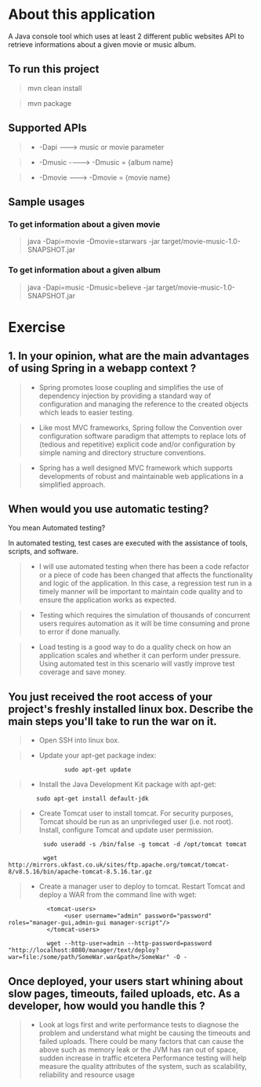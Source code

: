 #  About this application #
A Java console tool which uses at least 2 different public websites API to retrieve informations about a given movie or music album.

##  To run this project ##

> mvn clean install

> mvn package

##  Supported APIs ##

> * -Dapi ---> music or movie parameter

> * -Dmusic  ----> -Dmusic = {album name}

> * -Dmovie ---> -Dmovie = {movie name}

##  Sample usages ##

###  To get information about a given movie ###

> java -Dapi=movie -Dmovie=starwars -jar target/movie-music-1.0-SNAPSHOT.jar


###  To get information about a given album ###

> java -Dapi=music -Dmusic=believe -jar target/movie-music-1.0-SNAPSHOT.jar


# Exercise #

##  1. In your opinion, what are the main advantages of using Spring in a webapp context ? ##

> * Spring promotes loose coupling and simplifies the use of dependency injection by providing a standard way of configuration and managing the reference to the created objects which leads to easier testing. 
   
> * Like most MVC frameworks, Spring follow the Convention over configuration software paradigm that attempts to replace lots of (tedious and repetitive) explicit code and/or configuration by simple naming and directory structure conventions.

> * Spring has a well designed MVC framework which supports developments of robust and maintainable web applications in a simplified approach.

## When would you use automatic testing? ##
You mean Automated testing?

In automated testing, test cases are executed with the assistance of tools, scripts, and software. 

> * I will use automated testing when there has been a code refactor or a piece of code has been changed that affects the functionality and logic of the application. In this case, a regression test run in a timely manner will be important to maintain code quality and to ensure the application works as expected.

> * Testing which requires the simulation of thousands of concurrent users requires automation as it will be time consuming and prone to error if done manually.

> * Load testing is a good way to do a quality check on how an application scales and whether it can perform under pressure. Using automated test in this scenario will vastly improve test coverage and save money.


## You just received the root access of your project's freshly installed linux box. Describe the main steps you'll take to run the war on it. ##

> * Open SSH into linux box.
                          
> * Update your apt-get package index:

                    sudo apt-get update
> * Install the Java Development Kit package with apt-get:

            sudo apt-get install default-jdk
> * Create Tomcat user to install tomcat. For security purposes, Tomcat should be run as an unprivileged user (i.e. not root). Install, configure Tomcat and update user permission.
            
              sudo useradd -s /bin/false -g tomcat -d /opt/tomcat tomcat
              
              wget http://mirrors.ukfast.co.uk/sites/ftp.apache.org/tomcat/tomcat-8/v8.5.16/bin/apache-tomcat-8.5.16.tar.gz
               
              
> * Create a manager user to deploy to tomcat. Restart Tomcat and deploy a WAR from the command line with wget:

               <tomcat-users>
                    <user username="admin" password="password" roles="manager-gui,admin-gui manager-script"/>
               </tomcat-users> 

               wget --http-user=admin --http-password=password "http://localhost:8080/manager/text/deploy?war=file:/some/path/SomeWar.war&path=/SomeWar" -O - 
              
              
## Once deployed, your users start whining about slow pages, timeouts, failed uploads, etc. As a developer, how would you handle this ? ##

> *  Look at logs first and write performance tests to diagnose the problem and understand what might be causing the timeouts and failed uploads. There could be many factors that can cause the above such as memory leak or the JVM has ran out of space, sudden increase in traffic etcetera Performance testing will help measure the quality attributes of the system, such as scalability, reliability and resource usage

